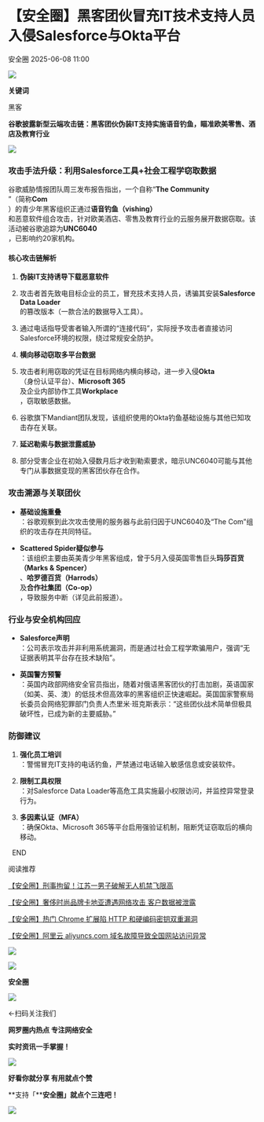 #  【安全圈】黑客团伙冒充IT技术支持人员入侵Salesforce与Okta平台  
 安全圈   2025-06-08 11:00  
  
![](https://mmbiz.qpic.cn/sz_mmbiz_png/aBHpjnrGylgOvEXHviaXu1fO2nLov9bZ055v7s8F6w1DD1I0bx2h3zaOx0Mibd5CngBwwj2nTeEbupw7xpBsx27Q/640?wx_fmt=other&from=appmsg&tp=webp&wxfrom=5&wx_lazy=1&wx_co=1 "")  
  
  
**关键词**  
  
  
  
黑客  
  
  
**谷歌披露新型云端攻击链：黑客团伙伪装IT支持实施语音钓鱼，瞄准欧美零售、酒店及教育行业**  
  
![](https://mmbiz.qpic.cn/sz_mmbiz_png/aBHpjnrGylgicxr3aiaf60xFibD7DNRaMGjibSBNul12myLR86z83bsfT2fHEPcWnax7wEUt5GRQdnxaKI5iaRMGicDw/640?wx_fmt=png&from=appmsg "")  
### 攻击手法升级：利用Salesforce工具+社会工程学窃取数据  
  
谷歌威胁情报团队周三发布报告指出，一个自称“**The Community**  
”（简称**Com**  
）的青少年黑客组织正通过**语音钓鱼（vishing）**  
和恶意软件组合攻击，针对欧美酒店、零售及教育行业的云服务展开数据窃取。该活动被谷歌追踪为**UNC6040**  
，已影响约20家机构。  
#### 核心攻击链解析  
1. **伪装IT支持诱导下载恶意软件**  
  
1. 攻击者首先致电目标企业的员工，冒充技术支持人员，诱骗其安装**Salesforce Data Loader**  
的篡改版本（一款合法的数据导入工具）。  
  
1. 通过电话指导受害者输入所谓的“连接代码”，实际授予攻击者直接访问Salesforce环境的权限，绕过常规安全防护。  
  
1. **横向移动窃取多平台数据**  
  
1. 攻击者利用窃取的凭证在目标网络内横向移动，进一步入侵**Okta**  
（身份认证平台）、**Microsoft 365**  
及企业内部协作工具**Workplace**  
，窃取敏感数据。  
  
1. 谷歌旗下Mandiant团队发现，该组织使用的Okta钓鱼基础设施与其他已知攻击存在关联。  
  
1. **延迟勒索与数据泄露威胁**  
  
1. 部分受害企业在初始入侵数月后才收到勒索要求，暗示UNC6040可能与其他专门从事数据变现的黑客团伙存在合作。  
  
### 攻击溯源与关联团伙  
- **基础设施重叠**  
：谷歌观察到此次攻击使用的服务器与此前归因于UNC6040及“The Com”组织的攻击存在共同特征。  
  
- **Scattered Spider疑似参与**  
：该组织主要由英美青少年黑客组成，曾于5月入侵英国零售巨头**玛莎百货（Marks & Spencer）**  
、**哈罗德百货（Harrods）**  
及**合作社集团（Co-op）**  
，导致服务中断（详见此前报道）。  
  
### 行业与安全机构回应  
- **Salesforce声明**  
：公司表示攻击并非利用系统漏洞，而是通过社会工程学欺骗用户，强调“无证据表明其平台存在技术缺陷”。  
  
- **英国警方预警**  
：英国内政部网络安全官员指出，随着对俄语黑客团伙的打击加剧，英语国家（如美、英、澳）的低技术但高效率的黑客组织正快速崛起。英国国家警察局长委员会网络犯罪部门负责人杰里米·班克斯表示：“这些团伙战术简单但极具破坏性，已成为新的主要威胁。”  
  
### 防御建议  
1. **强化员工培训**  
：警惕冒充IT支持的电话钓鱼，严禁通过电话输入敏感信息或安装软件。  
  
1. **限制工具权限**  
：对Salesforce Data Loader等高危工具实施最小权限访问，并监控异常登录行为。  
  
1. **多因素认证（MFA）**  
：确保Okta、Microsoft 365等平台启用强验证机制，阻断凭证窃取后的横向移动。  
  
  END    
  
  
阅读推荐  
  
  
[【安全圈】刑事拘留！江苏一男子破解无人机禁飞限高](https://mp.weixin.qq.com/s?__biz=MzIzMzE4NDU1OQ==&mid=2652070055&idx=1&sn=8d82fcbefb07cba0ce31b9d2c9ce28da&scene=21#wechat_redirect)  
  
  
  
[【安全圈】奢侈时尚品牌卡地亚遭遇网络攻击 客户数据被泄露](https://mp.weixin.qq.com/s?__biz=MzIzMzE4NDU1OQ==&mid=2652070055&idx=2&sn=dc80894346d8d9a4dfc2ce2e6dba2198&scene=21#wechat_redirect)  
  
  
  
[【安全圈】热门 Chrome 扩展陷 HTTP 和硬编码密钥双重漏洞](https://mp.weixin.qq.com/s?__biz=MzIzMzE4NDU1OQ==&mid=2652070055&idx=3&sn=6b9ef71bf3e0c60b87ab26c126ce970f&scene=21#wechat_redirect)  
  
  
  
[【安全圈】阿里云 aliyuncs.com 域名故障导致全国网站访问异常](https://mp.weixin.qq.com/s?__biz=MzIzMzE4NDU1OQ==&mid=2652070040&idx=1&sn=2607d571d2383520da9725b92d2c9691&scene=21#wechat_redirect)  
  
  
  
  
![](https://mmbiz.qpic.cn/mmbiz_gif/aBHpjnrGylgeVsVlL5y1RPJfUdozNyCEft6M27yliapIdNjlcdMaZ4UR4XxnQprGlCg8NH2Hz5Oib5aPIOiaqUicDQ/640?wx_fmt=gif "")  
  
  
  
![](https://mmbiz.qpic.cn/mmbiz_png/aBHpjnrGylgeVsVlL5y1RPJfUdozNyCEDQIyPYpjfp0XDaaKjeaU6YdFae1iagIvFmFb4djeiahnUy2jBnxkMbaw/640?wx_fmt=png "")  
  
**安全圈**  
  
![](https://mmbiz.qpic.cn/mmbiz_gif/aBHpjnrGylgeVsVlL5y1RPJfUdozNyCEft6M27yliapIdNjlcdMaZ4UR4XxnQprGlCg8NH2Hz5Oib5aPIOiaqUicDQ/640?wx_fmt=gif "")  
  
  
←扫码关注我们  
  
**网罗圈内热点 专注网络安全**  
  
**实时资讯一手掌握！**  
  
  
![](https://mmbiz.qpic.cn/mmbiz_gif/aBHpjnrGylgeVsVlL5y1RPJfUdozNyCE3vpzhuku5s1qibibQjHnY68iciaIGB4zYw1Zbl05GQ3H4hadeLdBpQ9wEA/640?wx_fmt=gif "")  
  
**好看你就分享 有用就点个赞**  
  
**支持「****安全圈」就点个三连吧！**  
  
![](https://mmbiz.qpic.cn/mmbiz_gif/aBHpjnrGylgeVsVlL5y1RPJfUdozNyCE3vpzhuku5s1qibibQjHnY68iciaIGB4zYw1Zbl05GQ3H4hadeLdBpQ9wEA/640?wx_fmt=gif "")  
  
  
